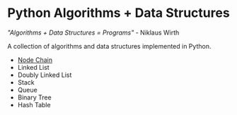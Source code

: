 # Python Algorithms + Data Structures

_"Algorithms + Data Structures = Programs"_ - Niklaus Wirth

A collection of algorithms and data structures implemented in Python.

- [Node Chain](algorithms/node_chain.py)
- Linked List
- Doubly Linked List
- Stack
- Queue
- Binary Tree
- Hash Table
